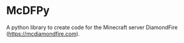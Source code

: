 # McDFPy
 A python library to create code for the Minecraft server DiamondFire (https://mcdiamondfire.com).
